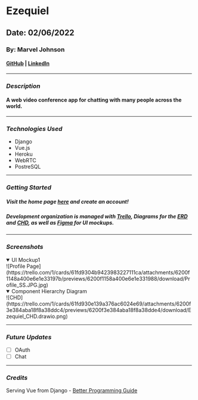 # Ezequiel

## Date: 02/06/2022

### By: Marvel Johnson

#### [GitHub](https://github.com/MarvJohnson) | [LinkedIn](https://www.linkedin.com/in/marvel-johnson/)
***

### ***Description***
#### A web video conference app for chatting with many people across the world.
***

### ***Technologies Used***
* Django
* Vue.js
* Heroku
* WebRTC
* PostreSQL
***

### ***Getting Started***
##### Visit the home page [here](https://github.com/MarvJohnson/Ezequiel) and create an account!
##### Development organization is managed with [Trello](https://trello.com/b/JyzQBSre/ezequiel), Diagrams for the [ERD](https://app.diagrams.net/?libs=general;er#LEzequiel%20ERD) and [CHD](https://app.diagrams.net/#LEzequiel%20CHD), as well as [Figma](https://www.figma.com/file/tFHXGxJwfOiKhEpyRQhxRX/Ezequiel?node-id=0%3A1) for UI mockups.
***

### ***Screenshots***
<details open>
  <summary>UI Mockup1</summary>
  ![Profile Page](https://trello.com/1/cards/61fd9304b9423983227111ca/attachments/6200f1148a400e6e1e33197b/previews/6200f1158a400e6e1e331988/download/Profile_SS.JPG.jpg)
</details>

<details open>
  <summary>Component Hierarchy Diagram</summary>
  ![CHD](https://trello.com/1/cards/61fd930e139a376ac6024e69/attachments/6200f3e384aba18f8a38ddc4/previews/6200f3e384aba18f8a38dde4/download/Ezequiel_CHD.drawio.png)
</details>

***

### ***Future Updates***
- [ ] OAuth
- [ ] Chat
***

### ***Credits***
Serving Vue from Django - [Better Programming Guide](https://betterprogramming.pub/vue-django-using-vue-files-and-the-vue-cli-d6dd8c9145eb)
